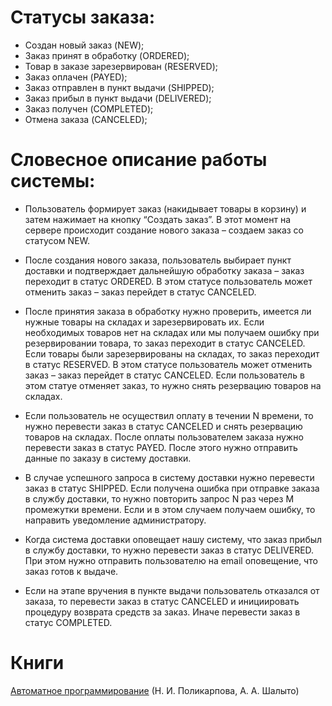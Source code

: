 # Статусы заказа:
- Создан новый заказ (NEW);
- Заказ принят в обработку (ORDERED);
- Товар в заказе зарезервирован (RESERVED);
- Заказ оплачен (PAYED);
- Заказ отправлен в пункт выдачи (SHIPPED);
- Заказ прибыл в пункт выдачи (DELIVERED);
- Заказ получен (COMPLETED);
- Отмена заказа (CANCELED);

# Словесное описание работы системы:
- Пользователь формирует заказ (накидывает товары в корзину) и затем нажимает на кнопку “Создать заказ”.
В этот момент на сервере происходит создание нового заказа – создаем заказ со статусом NEW.

- После создания нового заказа, пользователь выбирает пункт доставки и подтверждает дальнейшую обработку заказа – заказ переходит в статус ORDERED.
В этом статусе пользователь может отменить заказ – заказ перейдет в статус CANCELED.

- После принятия заказа в обработку нужно проверить, имеется ли нужные товары на складах и зарезервировать их.
Если необходимых товаров нет на складах или мы получаем ошибку при резервировании товара, то заказ переходит в статус CANCELED.
Если товары были зарезервированы на складах, то заказ переходит в статус RESERVED.
В этом статусе пользователь может отменить заказ – заказ перейдет в статус CANCELED.
Если пользователь в этом статуе отменяет заказ, то нужно снять резервацию товаров на складах.

- Если пользователь не осуществил оплату в течении N времени, то нужно перевести заказ в статус CANCELED и снять резервацию товаров на складах.
После оплаты пользователем заказа нужно перевести заказ в статус PAYED. После этого нужно отправить данные по заказу в систему доставки.

- В случае успешного запроса в систему доставки нужно перевести заказ в статус SHIPPED.
Если получена ошибка при отправке заказа в службу доставки, то нужно повторить запрос N раз через M промежутки времени.
Если и в этом случаем получаем ошибку, то направить уведомление администратору.

- Когда система доставки оповещает нашу систему, что заказ прибыл в службу доставки, то нужно перевести заказ в статус DELIVERED.
При этом нужно отправить пользователю на email оповещение, что заказ готов к выдаче.

- Если на этапе вручения в пункте выдачи пользователь отказался от заказа, то перевести заказ в статус CANCELED и инициировать процедуру возврата средств за заказ. Иначе перевести заказ в статус COMPLETED.

# Книги
[Автоматное программирование](https://www.litres.ru/anatoliy-shalyto/avtomatnoe-programmirovanie-585075/) (Н. И. Поликарпова, А. А. Шалыто)
